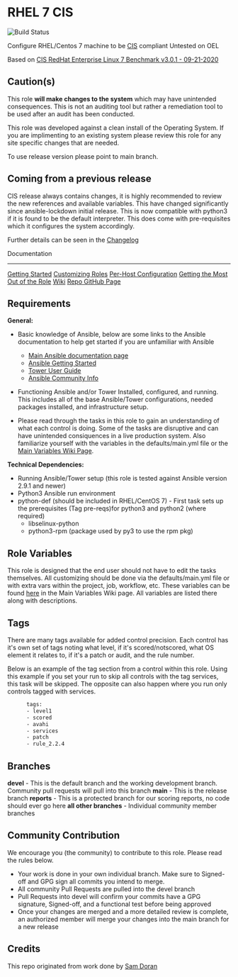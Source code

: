 RHEL 7 CIS
================

![Build Status](https://img.shields.io/github/workflow/status/ansible-lockdown/RHEL7-CIS/CommunityToDevel?label=Devel%20Build%20Status&style=plastic)

Configure RHEL/Centos 7 machine to be [CIS](https://www.cisecurity.org/cis-benchmarks/) compliant
Untested on OEL

Based on [CIS RedHat Enterprise Linux 7 Benchmark v3.0.1 - 09-21-2020 ](https://www.cisecurity.org/cis-benchmarks/)

Caution(s)
-------

This role **will make changes to the system** which may have unintended consequences. This is not an auditing tool but rather a remediation tool to be used after an audit has been conducted.

This role was developed against a clean install of the Operating System. If you are implimenting to an existing system please review this role for any site specific changes that are needed.

To use release version please point to main branch.

Coming from a previous release
------------------------------

CIS release always contains changes, it is highly recommended to review the new references and available variables. This have changed significantly since ansible-lockdown initial release.
This is now compatible with python3 if it is found to be the default interpreter. This does come with pre-requisites which it configures the system accordingly.

Further details can be seen in the [Changelog](./Changelog.MD)

Documentation

-------------
[Getting Started](https://www.lockdownenterprise.com/docs/getting-started-with-lockdown)
[Customizing Roles](https://www.lockdownenterprise.com/docs/customizing-lockdown-enterprise)
[Per-Host Configuration](https://www.lockdownenterprise.com/docs/per-host-lockdown-enterprise-configuration)
[Getting the Most Out of the Role](https://www.lockdownenterprise.com/docs/get-the-most-out-of-lockdown-enterprise)
[Wiki](https://github.com/ansible-lockdown/RHEL7-CIS/wiki)
[Repo GitHub Page](https://ansible-lockdown.github.io/RHEL7-CIS/)

Requirements
------------

**General:**

- Basic knowledge of Ansible, below are some links to the Ansible documentation to help get started if you are unfamiliar with Ansible

  - [Main Ansible documentation page](https://docs.ansible.com)
  - [Ansible Getting Started](https://docs.ansible.com/ansible/latest/user_guide/intro_getting_started.html)
  - [Tower User Guide](https://docs.ansible.com/ansible-tower/latest/html/userguide/index.html)
  - [Ansible Community Info](https://docs.ansible.com/ansible/latest/community/index.html)
- Functioning Ansible and/or Tower Installed, configured, and running. This includes all of the base Ansible/Tower configurations, needed packages installed, and infrastructure setup.
- Please read through the tasks in this role to gain an understanding of what each control is doing. Some of the tasks are disruptive and can have unintended consiquences in a live production system. Also familiarize yourself with the variables in the defaults/main.yml file or the [Main Variables Wiki Page](https://github.com/ansible-lockdown/RHEL7-CIS/wiki/Main-Variables).

**Technical Dependencies:**

- Running Ansible/Tower setup (this role is tested against Ansible version 2.9.1 and newer)
- Python3 Ansible run environment
- python-def (should be included in RHEL/CentOS 7) - First task sets up the prerequisites (Tag pre-reqs)for python3 and python2 (where required)
  - libselinux-python
  - python3-rpm (package used by py3 to use the rpm pkg)

Role Variables
--------------

This role is designed that the end user should not have to edit the tasks themselves. All customizing should be done via the defaults/main.yml file or with extra vars within the project, job, workflow, etc. These variables can be found [here](https://github.com/ansible-lockdown/RHEL7-CIS/wiki/Main-Variables) in the Main Variables Wiki page. All variables are listed there along with descriptions.

Tags
----

There are many tags available for added control precision. Each control has it's own set of tags noting what level, if it's scored/notscored, what OS element it relates to, if it's a patch or audit, and the rule number.

Below is an example of the tag section from a control within this role. Using this example if you set your run to skip all controls with the tag services, this task will be skipped. The opposite can also happen where you run only controls tagged with services.

```sh
      tags:
      - level1
      - scored
      - avahi
      - services
      - patch
      - rule_2.2.4
```

Branches
-------

**devel** - This is the default branch and the working development branch. Community pull requests will pull into this branch
**main** - This is the release branch
**reports** - This is a protected branch for our scoring reports, no code should ever go here
**all other branches** - Individual community member branches

Community Contribution
----------------------

We encourage you (the community) to contribute to this role. Please read the rules below.

- Your work is done in your own individual branch. Make sure to Signed-off and GPG sign all commits you intend to merge.
- All community Pull Requests are pulled into the devel branch
- Pull Requests into devel will confirm your commits have a GPG signature, Signed-off, and a functional test before being approved
- Once your changes are merged and a more detailed review is complete, an authorized member will merge your changes into the main branch for a new release

Credits
-------

This repo originated from work done by [Sam Doran](https://github.com/samdoran/ansible-role-stig)

